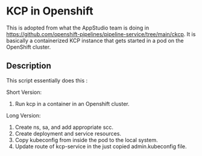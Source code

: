 # KCP in Openshift

This is adopted from what the AppStudio team is doing in https://github.com/openshift-pipelines/pipeline-service/tree/main/ckcp.  It is basically a
containerized KCP instance that gets started in a pod on the OpenShift cluster.

## Description

This script essentially does this :  

Short Version:

1. Run kcp in a container in an Openshift cluster.

Long Version:

1. Create ns, sa, and add appropriate scc.
2. Create deployment and service resources.
3. Copy kubeconfig from inside the pod to the local system.
4. Update route of kcp-service in the just copied admin.kubeconfig file.

